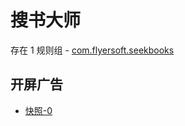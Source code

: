 # 搜书大师

存在 1 规则组 - [com.flyersoft.seekbooks](/src/apps/com.flyersoft.seekbooks.ts)

## 开屏广告

- [快照-0](https://gkd-kit.gitee.io/import/12857275)
